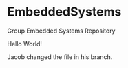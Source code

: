EmbeddedSystems
===============

Group Embedded Systems Repository


Hello World!

Jacob changed the file in his branch.